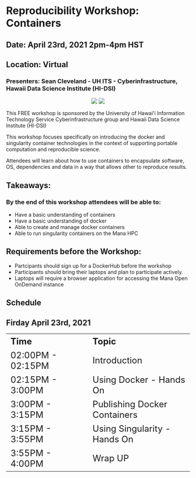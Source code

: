 # Reproducibility Workshop: Containers

<h2>Date: April 23rd, 2021 2pm-4pm HST</h2>
<h2>Location: Virtual</h2>
<h3>Presenters: Sean Cleveland - UH ITS - Cyberinfrastructure, Hawaii Data Science Institute (HI-DSI)</h3>
<center>
<img src="https://www.hawaii.edu/wp/wp-content/uploads/2016/06/seal-name@2x.png"/>
<img src="https://datascience.hawaii.edu/wp-content/uploads/2018/03/logo_5.png"/>
</center>

This FREE workshop is sponsored by the University of Hawai'i Information Technology Service Cyberinfrastructure group and Hawaii Data Science Institute (HI-DSI)

This workshop focuses specifically on introducing the docker and singularity container technologies in the context of supporting portable computation and reproducible science.

Attendees will learn about how to use containers to encapsulate software, OS, dependencies and data in a way that allows other to reproduce results.


## Takeaways:

### By the end of this workshop attendees will be able to:
* Have a basic understanding of containers
* Have a basic understanding of docker
* Able to create and manage docker containers
* Able to run singularity containers on the Mana HPC


## Requirements before the Workshop:
* Partcipants should sign up for a DockerHub before the workshop
* Participants should bring their laptops and plan to participate actively.
* Laptops will require a browser application for accessing the Mana Open OnDemand instance

## Schedule

## Firday April 23rd, 2021
<table class="tg" style="width: 100%">
  <tr>
    <th class="tg-yw4l" style="min-width: 150px; font-size: 1.5em; text-align:left; ">Time</th>
    <th class="tg-yw4l" style="min-width: 150px; font-size: 1.5em; text-align:left; ">Topic</th>
  </tr>
  <tr>
    <td class="tg-yw4l" style="min-width: 150px; font-size: 1.5em; text-align:left; ">02:00PM - 02:15PM</td>
    <td class="tg-yw4l" style="min-width: 150px; font-size: 1.5em; text-align:left; ">Introduction</td>
  </tr>
  <tr>
    <td class="tg-yw4l" style="min-width: 150px; font-size: 1.5em; text-align:left; ">02:15PM - 3:00PM</td>
    <td class="tg-yw4l" style="min-width: 150px; font-size: 1.5em; text-align:left; ">Using Docker - Hands On</td>
  </tr>
  <tr>
    <td class="tg-yw4l" style="min-width: 150px; font-size: 1.5em; text-align:left; ">3:00PM - 3:15PM</td>
    <td class="tg-yw4l" style="min-width: 150px; font-size: 1.5em; text-align:left; ">Publishing Docker Containers</td>
  </tr>
  <tr>
    <td class="tg-yw4l" style="min-width: 150px; font-size: 1.5em; text-align:left; ">3:15PM - 3:55PM</td>
    <td class="tg-yw4l" style="min-width: 150px; font-size: 1.5em; text-align:left; ">Using Singularity - Hands On</td>
  </tr>
  <tr>
    <td class="tg-yw4l" style="min-width: 150px; font-size: 1.5em; text-align:left; ">3:55PM - 4:00PM</td>
    <td class="tg-yw4l" style="min-width: 150px; font-size: 1.5em; text-align:left; ">Wrap UP</td>
  </tr>
  </table>
